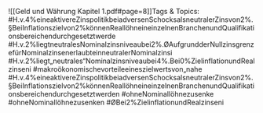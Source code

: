 
![[Geld und Währung Kapitel 1.pdf#page=8]]Tags & Topics:
   #H.v.4%eineaktivereZinspolitikbeiadversenSchocksalsneutralerZinsvon2%.§BeiInflationszielvon2%könnenReallöhneineinzelnenBranchenundQualifikationsbereichendurchgesetztwerde
   #H.v.2%liegtneutralesNominalzinsniveaubei2%.ØAufgrundderNullzinsgrenzefürNominalzinsenerlaubteinneutralerNominalzinsi
   #H.v.2%liegt„neutrales“Nominalzinsniveaubei4%.Bei0%ZielinflationundRealzinseni
   #makroökonomischevorteileeineszielwertsvon„nahe
   #H.v.4%eineaktivereZinspolitikbeiadversenSchocksalsneutralerZinsvon2%.§BeiInflationszielvon2%könnenReallöhneineinzelnenBranchenundQualifikationsbereichendurchgesetztwerden
   #ohneNominallöhnezusenke
   #ohneNominallöhnezusenken
   #ØBei2%ZielinflationundRealzinseni
